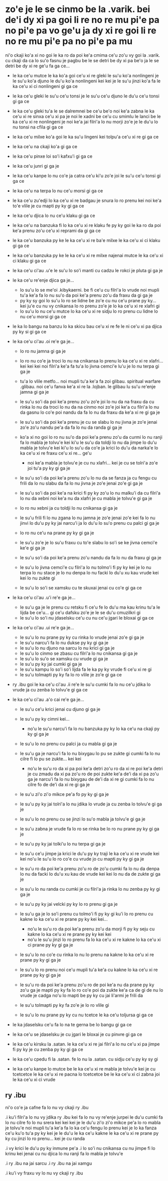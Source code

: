 zo'e je le se cinmo be la .varik. bei de'i dy xi pa goi li re no re mu pi'e pa no pi'e pa vo ge'u ja dy xi re goi li re no re mu pi'e pa no pi'e pa mu
======================================================================================================================================================

ni'o ckaji ko'a xi no goi le ka ro da poi ke'a cmima ce'u zo'u vy goi la .varik. cu ckaji da ca lo su'o fasnu je pagbu be le se detri be dy xi pa be'o ja le se detri be dy xi re ge'u fa ga ce...

* le ka ce'u mutce le ka ko'a goi ce'u xi re gleki le su'u ko'a nonlingeni je le su'u ko'a djuno le du'u ko'a nonlingeni kei kei je le su'u jinzi ko'a fa le ka ce'u xi ci nonlingeni gi ga ce
* le ka ce'u gleki le su'u ce'u tonsi je le su'u ce'u djuno le du'u ce'u tonsi gi ga ce
* le ka ce'u gleki tu'a le se dalremnei be ce'u be'o noi ke'a zabna le ka ce'u xi re sinxa ce'u xi pa je noi le xadni be ce'u cu smimlu le lanci be le ka ce'u xi re nonlingeni je noi ke'a jai filri'a lo nu morji zo'e je le du'u lo nu tonsi na cfila gi ga ce
* le ka ce'u milxe ko'a goi le ka su'u lingeni kei tolpu'a ce'u xi re gi ga ce
* le ka ce'u na ckaji ko'a gi ga ce
* le ka ce'u pinxe loi so'i kafxu'i gi ga ce
* le ka ce'u junri gi ga je
* le ka ce'u kanpe lo nu co'e ja catra ce'u ki'u zo'e joi le su'u ce'u tonsi gi ga ce
* le ka ce'u na terpa lo nu ce'u morsi gi ga ce
* le ka ce'u zu'edji lo ka ce'u xi re badgau je snura lo ro prenu kei noi ke'a to'e vlile je cu mapti py ky gi ga ce
* le ka ce'u djica lo nu ce'u klaku gi ga ce
* le ka ce'u na banzuka fi lo ka ce'u xi re klaku fe py ky goi le ka ro da poi ke'a prenu zo'u ce'u xi reprami da gi ga ce
* le ka ce'u banzuka py ke le ka ce'u xi re ba'e milxe le ka ce'u xi ci klaku gi ga ce
* le ka ce'u banzuka py ke le ka ce'u xi re milxe najenai mutce le ka ce'u xi ci klaku gi ga ce
* le ka ce'u ci'au .u'e le su'u lo so'i manti cu cadzu le rokci je pluta gi ga je
* le ka ce'u re'enje djica ga je...

  * lo su'u lo se me'oi .kibykaerni. be fi ce'u cu filri'a lo vrude noi mupli tu'a ke'a fa lo nu su'o da poi ke'a prenu zo'u da fraxu da gi ga je
  * py ky sy goi lo su'u lo ro se lidne be zo'e cu nu ce'u prane py ky... kei ju'e cu nu vy cnikansa lo ro prenu zo'e je lo ka ce'u xi re xlafri gi
  * lo su'u lo nu ce'u mutce lo ka ce'u xi re sidju lo ro prenu cu lidne lo nu ce'u morsi gi ga ce

* le ka lo bangu na banzu lo ka skicu bau ce'u xi re fe le ni ce'u xi pa djica py ky si gi ga ce
* le ka ce'u ci'au .oi re'e ga je...

  * lo ro nu jamna gi ga je
  * lo ro nu co'e ja troci lo nu na cnikansa lo prenu lo ka ce'u xi re xlafri... kei kei kei noi filri'a ke'a fa tu'a lo jivna cemci'e lu'u je lo nu terpa gi ga je
  * tu'a lo vlile metfo... noi mupli tu'a ke'a fa zoi glibau. spiritual warfare .glibau. noi ce'u fanva ke'a xi re la .lojban. le glibau lu su'u re'enje jamna gi ga je
  * le su'u so'i da poi ke'a prenu zo'u zo'e joi lo nu da na fraxu da cu rinka lo nu da troci lo nu da na cinmo noi zo'e joi ke'a cu filri'a lo nu da gasnu lo co'e poi nandu da fa lo nu da fraxu da ke'a xi re gi ga je
  * le su'u so'i da poi ke'a prenu je cu se slabu lo nu jivna je zo'e jenai zo'e zo'u nandu pe'a da fa lo nu da randa gi ga je
  * ko'a xi no goi lo ro nu su'o da poi ke'a prenu zo'u da curmi lo nu ranji fa lo mabla je tolvu'e kei ki'u le su'u da toldji lo nu da jimpe lo du'u mabla je tolvu'e kei ki'u lo su'u da co'e ja krici lo du'u da narka'e lo ka ce'u xi re fraxu ce'u xi re... ge'u

    * noi ke'a mabla je tolvu'e je cu nu xlafri... kei je cu se tolri'a zo'e joi tu'a py ky gi ga je

  * le su'u so'i da poi ke'a prenu zo'u lo nu da se fanza ja cu fengu cu frili da lo nu slabu da fa lo nu jivna je zo'e jenai zo'e gi ga je
  * le su'u so'i da poi ke'a na krici fi py ky zo'u lo nu malku'i da cu filri'a lo nu da xebni noi ke'a nu da xlafri je cu mabla je tolvu'e gi ga je
  * lo ro nu xebni ja cu toldji lo nu cnikansa gi ga je
  * le su'u frili fi lo nu zgana lo nu jamna je zo'e jenai zo'e kei fa lo nu jinvi lo du'u py ky jai narcu'i ja lo du'u lo su'o prenu cu palci gi ga je
  * lo ro nu ce'u na prane py ky gi ga je
  * le su'u zo'e je lo su'u fraxu cu to'e slabu lo so'i se ke jivna cemci'e ke'e gi ga je
  * le su'u so'i da poi ke'a prenu zo'u nandu da fa lo nu da fraxu gi ga je
  * le su'u lo jivna cemci'e cu filri'a lo nu tolmo'i fi py ky kei je lo nu terpa lo nu stace je lo nu denpa lo nu facki lo du'u xu kau vrude kei kei lo nu zukte gi
  * le su'u lo so'i se xamsku cu te skuxai jenai cu co'e gi ga ce

* le ka ce'u ci'au .u'i re'e ga je...

  * le su'u ga je le prenu cu retsku fi ce'u fe lo du'u ma kau krinu tu'a le lijda be ce'u... gi ce'u dafsku zo'e je le se du'u cmuzilkri gi
  * le su'u lo so'i nu jdaselsku ce'u cu nu ce'u jgari le bloxai gi ga ce

* le ka ce'u ci'au .ui re'e ga je...

  * le su'u lo nu prane py ky cu rinka lo vrude jenai zo'e gi ga je
  * le su'u narcu'i fa lo nu dukse py ky gi ga je
  * le su'u lo nu djuno na sarcu lo nu krici gi ga je
  * le su'u lo cinmo se zbasu cu filri'a lo nu cnikansa gi ga je
  * le su'u lo su'o se xamsku cu vrude gi ga je
  * le su'u py ky jai cumki gi ga je
  * le su'u kampu lo so'i so'i lijda fa le ka py ky vrude fi ce'u xi re gi
  * le su'u tolmapti py ky fa lo ro vlile je zo'e gi ga ce

* ry .ibu goi le ka ce'u ci'au .ii re'e le su'u cumki fa lo nu ce'u jdika lo vrude ja cu zenba lo tolvu'e gi ga ce
* le ka ce'u ci'au .a'o cai re'e ga je...

  * le su'u ce'u krici jenai cu djuno gi ga je
  * le su'u py ky cimni kei...

    * no'u le su'u narcu'i fa lo nu banzuka py ky lo ka ce'u na ckaji py ky gi ga je

  * le su'u lo no prenu cu palci ja cu mabla gi ga je
  * le su'u ga je narcu'i fa lo nu bixygau lo pu se zukte gi cumki fa lo nu cilre fi lo pu se zukte... kei kei

    * no'u le su'u ro da xi pa poi ke'a detri zo'u ro da xi re poi ke'a detri je cu zmadu da xi pa zo'u ro de poi zukte ke'a de'i da xi pa zo'u ga je narcu'i fa lo nu bixygau de de'i da xi re gi cumki fa lo nu cilre fo de de'i da xi re gi ga je

  * le su'u zi'o zi'o mikce pe'a fo py ky gi ga je
  * le su'u py ky jai tolri'a lo nu jdika lo vrude ja cu zenba lo tolvu'e gi ga je
  * le su'u lo no prenu cu se jinzi lo su'o mabla ja tolvu'e gi ga je
  * le su'u zabna je vrude fa lo ro se rinka be lo ro nu prane py ky gi ga je
  * le su'u py ky jai tolki'u lo nu terpa gi ga je
  * le su'u ce'u jimpe ja krici le du'u py ky traji le ka ce'u xi re vrude kei kei no'u le su'u lo ro co'e cu vrude jo cu mapti py ky gi ga je
  * le su'u ro da poi ke'a prenu zo'u ro de zo'u cumki fa lo nu da denpa lo nu da facki lo du'u xu kau de vrude kei kei lo nu da de zukte gi ga je
  * le su'u lo nu randa cu cumki je cu filri'a ja rinka lo nu zenba py ky gi ga je
  * le su'u py ky jai velcki py ky lo ro prenu gi ga je
  * le su'u ga je lo so'i prenu cu tolmo'i fi py ky gi ku'i lo ro prenu cu kakne lo ka ce'u xi re prane py ky kei kei...

    * no'u le su'u ro da poi ke'a prenu zo'u da morji fi py ky seju cu kakne lo ka ce'u xi re prane py ky kei kei
    * no'u le su'u jinzi lo ro prenu fa lo ka ce'u xi re kakne lo ka ce'u xi ci prane py ky gi ga je

  * le su'u lo no co'e cu rinka lo nu lo prenu na kakne lo ka ce'u xi re prane py ky gi ga je
  * le su'u lo ro prenu noi ce'u mupli tu'a ke'a cu kakne lo ka ce'u xi re prane py ky gi ga je
  * le su'u ro da poi ke'a prenu zo'u ro de poi ke'a nu da prane py ky zo'u ga je mapti py ky fa lo ro co'e poi da zukte ke'a ca de gi de nu lo vrude je cadga no'u lo mapti be py ky cu jai li'armi je frili da
  * le su'u tolmapti py ky fa zo'e je lo ro vlile gi
  * le su'u lo nu prane py ky cu nu tcetce le ka ce'u toljursa gi ga ce

* le ka jdaselsku ce'u fa lo na te gerna be lo bangu gi ga ce
* le ka ce'u se jdaselsku je cu jgari le bloxai je cu pinvre gi ga ce
* le ka ce'u kirsku la .satan. le ka ce'u xi re jai filri'a lo nu ce'u xi pa jimpe fi py ky je cu zenba py ky gi ga ce
* le ka ce'u cpedu fi la .satan. fe lo nu la .satan. cu sidju ce'u py ky sy gi
* le ka ce'u kanpe lo mutce be le ka ce'u xi re mabla je tolvu'e kei je cu tcetcetce le ka ce'u xi re pacna lo tcetcetce be le ka ce'u xi ci zabna joi le ka ce'u xi ci vrude

## ry .ibu
ni'o co'e ja cafne fa lo nu vy ckaji ry .ibu

.i ku'i filri'a lo nu vy jdika ry .ibu kei fa lo nu vy re'enje jurpei le du'u cumki fa lo nu cilre fo lo nu srera kei kei kei je le du'u zi'o zi'o mikce pe'a lo ro mabla je tolvu'e noi mupli tu'a ke'a fa lo ka ce'u fengu lo prenu kei je lo ka fanza ce'u ku'o tu'a py ky kei je le du'u le ka ce'u kakne le ka ce'u xi re prane py ky cu jinzi lo ro prenu... kei je cu randa

.i vy krici le du'u py ky inmune pe'a  .i lo so'i nu cnikansa cu nu jimpe fi lo krinu kei jenai cu nu djica lo nu ranji fa lo mabla je tolvu'e

.i ry .ibu na jai sarcu
.i ry .ibu na jai xamgu

.i ku'i vy fraxu vy lo nu vy ckaji ry .ibu
